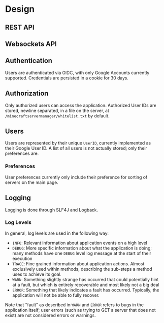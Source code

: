 # Design
## REST API

## Websockets API


## Authentication
Users are authenticated via OIDC, with only Google Accounts currently supported.
Credentials are persisted in a cookie for 30 days.

## Authorization
Only authorized users can access the application. 
Authorized User IDs are stored, newline separated, in a file on the server, at `/minecraftservermanager/whitelist.txt` by default.

## Users
Users are represented by their unique `UserID`, currently implemented as their Google User ID.
A list of all users is not actually stored; only their preferences are.
### Preferences 
User preferences currently only include their preference for sorting of servers on the main page.

## Logging
Logging is done through SLF4J and Logback.

### Log Levels
In general, log levels are used in the following way:
- `INFO`: Relevant information about application events on a high level
- `DEBUG`: More specific information about what the application is doing; many methods have one `DEBUG` level log message at the start of their execution
- `TRACE`: Fine grained information about application actions. Almost exclusively used within methods, describing the sub-steps a method uses to achieve its goal.
- `WARN`: Something slightly strange has occurred that could potentially hint at a fault, but which is entirely recoverable and most likely not a big deal
- `ERROR`: Something that likely indicates a fault has occurred. Typically, the application will not be able to fully recover.

Note that "fault" as described in `WARN` and `ERROR` refers to bugs in the application itself; user errors (such as trying to GET a server that does not exist) are not considered errors or warnings.